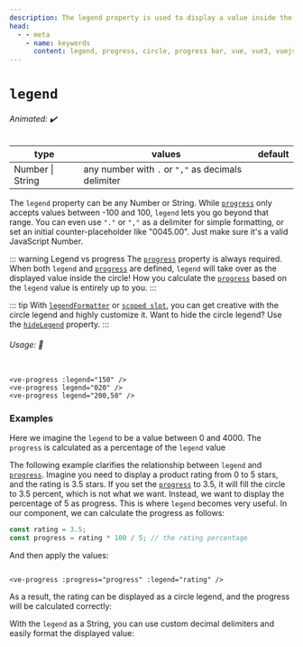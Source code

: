 ```yaml
---
description: The legend property is used to display a value inside the circle. It can be used for simple formatting of the circle legend
head:
  - - meta
    - name: keywords
      content: legend, progress, circle, progress bar, vue, vue3, vuejs, vue.js
---
```


# `legend`

###### Animated: ✔️

| type             | values                                             | default |
|------------------|----------------------------------------------------|---------|
| Number \| String | any number with `.` or `","` as decimals delimiter |         |

The `legend` property can be any Number or String.
While [`progress`](progress.md) only accepts values between -100 and 100, `legend` lets you go beyond that range. You
can even use `"."` or `","` as a delimiter for simple formatting, or set an initial counter-placeholder like "0045.00".
Just make sure it's a valid JavaScript Number.

::: warning Legend vs progress
The [`progress`](progress.md) property is always required. When both `legend` and [`progress`](progress.md) are defined,
`legend` will take over as the displayed value inside the circle!
How you calculate the [`progress`](progress.md) based on the `legend` value is entirely up to you.
:::

::: tip
With [`legendFormatter`](legendFormatter.md) or [`scoped slot`](../slots/default.md),
you can get creative with the circle legend and highly customize it.
Want to hide the circle legend?
Use the [`hideLegend`](hideLegend.md) property.
:::

###### Usage: 📜

```vue

<ve-progress :legend="150" />
<ve-progress legend="020" />
<ve-progress legend="200,50" />
```

### Examples

<script setup>
  import LegendBasic from "../../.vitepress/theme/Guide/Legend/LegendBasic.vue";
  import LegendAndProgress from "../../.vitepress/theme/Guide/Legend/LegendAndProgress.vue";
  import LegendFormatting from "../../.vitepress/theme/Guide/Legend/LegendFormatting.vue";
</script>

Here we imagine the `legend` to be a value between 0 and 4000.
The `progress` is calculated as a percentage of the `legend` value

<LegendBasic class="mb-10">
<template #code="{ progress, slider }">

```js-vue
<template>
  <ve-progress :legend="{{ slider }}" :progress="{{ progress }}"/>
</template>
<script setup>
  import { ref } from "vue";

  const maxLegendValue = 4000;
  const legend = ref({{ slider }});
  
  const progress = computed(() => {
    return (legend.value * 100) / maxLegendValue;
  });
</script>
```

</template>
</LegendBasic>

The following example clarifies the relationship between `legend` and [`progress`](progress.md). Imagine you need to
display a product rating from 0 to 5 stars, and the rating is 3.5 stars. If you set the [`progress`](progress.md) to
3.5, it will fill the circle to 3.5 percent, which is not what we want. Instead, we want to display the percentage of 5
as progress. This is where `legend` becomes very useful. In our component, we can calculate the progress as follows:

```js
const rating = 3.5;
const progress = rating * 100 / 5; // the rating percentage
```

And then apply the values:

```vue

<ve-progress :progress="progress" :legend="rating" />
```

As a result, the rating can be displayed as a circle legend, and the progress will be calculated correctly:

<LegendAndProgress class="mb-10">
<template #code="{ progress, slider }">

```js-vue
<template>
  <ve-progress :legend="{{ slider }}" :progress="{{ progress }}"/>
</template>
<script setup>
  import { ref } from "vue";

  const maxStars = 5;
  const stars = ref({{ slider }});
  
  const progress = computed(() => {
    return (stars.value * 100) / maxStars;
  });
</script>
```

</template>
</LegendAndProgress>

With the `legend` as a String, you can use custom decimal delimiters and easily format the displayed value:

<LegendFormatting class="mb-10">
<template #code="{ progress }">

```js-vue
<ve-progress :legend="3000" :progress="{{ progress }}" />
<ve-progress legend="20,50" :progress="{{ progress }}" />
<ve-progress legend="01000" :progress="{{ progress }}" />
<ve-progress legend="0050,51100" :progress="{{ progress }}" />
<ve-progress legend="0050.250" :progress="{{ progress }}" />
```

</template>
</LegendFormatting>

